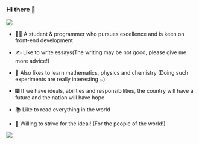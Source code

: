 ### Hi there 👋

<!--
**lengyandong/lengyandong** is a ✨ _special_ ✨ repository because its `README.md` (this file) appears on your GitHub profile.

Here are some ideas to get you started:

- 🔭 I’m currently working on ...
- 🌱 I’m currently learning ...
- 👯 I’m looking to collaborate on ...
- 🤔 I’m looking for help with ...
- 💬 Ask me about ...
- 📫 How to reach me: ...
- 😄 Pronouns: ...
- ⚡ Fun fact: ...
-->
<img align="center" src="https://github-readme-stats.vercel.app/api?username=lengyandong&show_icons=true&icon_color=CE1D2D&text_color=718096&bg_color=00000000&hide_title=true&hide_border=true" /><br />

- 🧑‍💻 A student & programmer who pursues excellence and is keen on front-end development

- ✍️ Like to write essays(The writing may be not good, please give me more advice!)

- 🧪 Also likes to learn mathematics, physics and chemistry (Doing such experiments are really interesting ~)

- 🎆 If we have ideals, abilities and responsibilities, the country will have a future and the nation will have hope

- 📚 Like to read everything in the world

- 🌟 Willing to strive for the ideal! (For the people of the world!)

<img ailgn="center" src="https://github-readme-stats.vercel.app/api/top-langs/?username=lengyandong&layout=compact">
